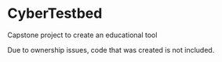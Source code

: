 # CyberTestbed
Capstone project to create an educational tool


Due to ownership issues, code that was created is not included.
